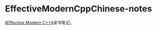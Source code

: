 # EffectiveModernCppChinese-notes

[《Effective Modern C++》](https://github.com/CnTransGroup/EffectiveModernCppChinese)读书笔记。
